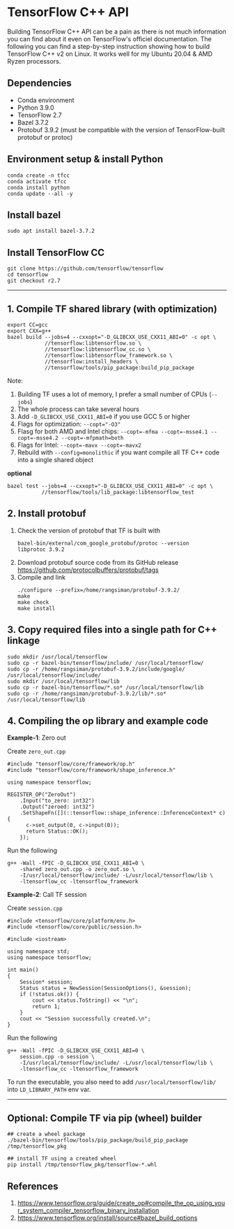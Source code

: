 # TensorFlow C++ API

Building TensorFlow C++ API can be a pain as there is not much information you can find about it even on TensorFlow's officiel documentation. The following you can find a step-by-step instruction showing how to build TensorFlow C++ v2 on Linux. It works well for my Ubuntu 20.04 & AMD Ryzen processors. 

## Dependencies 

- Conda environment
- Python 3.9.0
- TensorFlow 2.7
- Bazel 3.7.2
- Protobuf 3.9.2 (must be compatible with the version of TensorFlow-built protobuf or protoc)

## Environment setup & install Python
```
conda create -n tfcc
conda activate tfcc
conda install python
conda update --all -y
```

## Install bazel
```
sudo apt install bazel-3.7.2
```

## Install TensorFlow CC
```
git clone https://github.com/tensorflow/tensorflow
cd tensorflow
git checkout r2.7
```

---

## 1. Compile TF shared library (with optimization)
```
export CC=gcc
export CXX=g++
bazel build --jobs=4 --cxxopt="-D_GLIBCXX_USE_CXX11_ABI=0" -c opt \
            //tensorflow:libtensorflow.so \
            //tensorflow:libtensorflow_cc.so \
            //tensorflow:libtensorflow_framework.so \
            //tensorflow:install_headers \
            //tensorflow/tools/pip_package:build_pip_package
```

Note:

1. Building TF uses a lot of memory, I prefer a small number of CPUs (`--jobs`)
2. The whole process can take several hours
3. Add `-D_GLIBCXX_USE_CXX11_ABI=0` if you use GCC 5 or higher
4. Flags for optimization: `--copt="-O3"`
5. Flasg for both AMD and Intel chips: `--copt=-mfma --copt=-msse4.1 --copt=-msse4.2 --copt=-mfpmath=both`
6. Flags for Intel: `--copt=-mavx --copt=-mavx2`
7. Rebuild with `--config=monolithic` if you want compile all TF C++ code into a single shared object

**optional**
```
bazel test --jobs=4 --cxxopt="-D_GLIBCXX_USE_CXX11_ABI=0" -c opt \
           //tensorflow/tools/lib_package:libtensorflow_test
```

## 2. Install protobuf

1. Check the version of protobuf that TF is built with
   ```
   bazel-bin/external/com_google_protobuf/protoc --version
   libprotoc 3.9.2
   ```
2. Download protobuf source code from its GitHub release https://github.com/protocolbuffers/protobuf/tags
3. Compile and link
   ```
   ./configure --prefix=/home/rangsiman/protobuf-3.9.2/
   make
   make check
   make install
   ```

## 3. Copy required files into a single path for C++ linkage
```
sudo mkdir /usr/local/tensorflow
sudo cp -r bazel-bin/tensorflow/include/ /usr/local/tensorflow/
sudo cp -r /home/rangsiman/protobuf-3.9.2/include/google/ /usr/local/tensorflow/include/
sudo mkdir /usr/local/tensorflow/lib
sudo cp -r bazel-bin/tensorflow/*.so* /usr/local/tensorflow/lib
sudo cp -r /home/rangsiman/protobuf-3.9.2/lib/*.so* /usr/local/tensorflow/lib
```

## 4. Compiling the op library and example code

**Example-1**: Zero out

Create `zero_out.cpp`
```
#include "tensorflow/core/framework/op.h"
#include "tensorflow/core/framework/shape_inference.h"

using namespace tensorflow;

REGISTER_OP("ZeroOut")
    .Input("to_zero: int32")
    .Output("zeroed: int32")
    .SetShapeFn([](::tensorflow::shape_inference::InferenceContext* c) {
      c->set_output(0, c->input(0));
      return Status::OK();
    });
```

Run the following
```
g++ -Wall -fPIC -D_GLIBCXX_USE_CXX11_ABI=0 \
    -shared zero_out.cpp -o zero_out.so \
    -I/usr/local/tensorflow/include/ -L/usr/local/tensorflow/lib \
    -ltensorflow_cc -ltensorflow_framework
```

**Example-2**: Call TF session

Create `session.cpp`
```
#include <tensorflow/core/platform/env.h>
#include <tensorflow/core/public/session.h>

#include <iostream>

using namespace std;
using namespace tensorflow;

int main()
{
    Session* session;
    Status status = NewSession(SessionOptions(), &session);
    if (!status.ok()) {
        cout << status.ToString() << "\n";
        return 1;
    }
    cout << "Session successfully created.\n";
}
```
            
Run the following
```
g++ -Wall -fPIC -D_GLIBCXX_USE_CXX11_ABI=0 \
    session.cpp -o session \
    -I/usr/local/tensorflow/include/ -L/usr/local/tensorflow/lib \
    -ltensorflow_cc -ltensorflow_framework
```

To run the executable, you also need to add `/usr/local/tensorflow/lib/` into `LD_LIBRARY_PATH` env var.

---

## Optional: Compile TF via pip (wheel) builder
```
## create a wheel package
./bazel-bin/tensorflow/tools/pip_package/build_pip_package /tmp/tensorflow_pkg

## install TF using a created wheel
pip install /tmp/tensorflow_pkg/tensorflow-*.whl
```

## References
1. https://www.tensorflow.org/guide/create_op#compile_the_op_using_your_system_compiler_tensorflow_binary_installation
2. https://www.tensorflow.org/install/source#bazel_build_options
